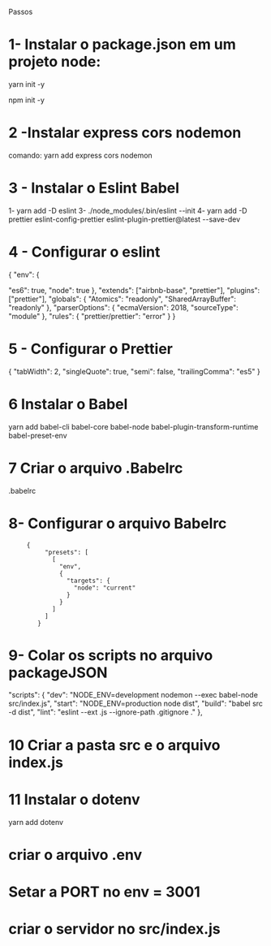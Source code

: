 Passos

# 1- Instalar o package.json em um projeto node:

yarn init -y

npm init -y

# 2 -Instalar express cors nodemon

comando: yarn add express cors nodemon

# 3 - Instalar o Eslint Babel

1- yarn add -D eslint
3- ./node_modules/.bin/eslint --init
4- yarn add -D prettier eslint-config-prettier eslint-plugin-prettier@latest --save-dev

# 4 - Configurar o eslint

{
"env": {
  
"es6": true,
"node": true
},
"extends": ["airbnb-base", "prettier"],
"plugins": ["prettier"],
"globals": {
"Atomics": "readonly",
"SharedArrayBuffer": "readonly"
},
"parserOptions": {
"ecmaVersion": 2018,
"sourceType": "module"
},
"rules": {
"prettier/prettier": "error"
}
}

# 5 - Configurar o Prettier

{
"tabWidth": 2,
"singleQuote": true,
"semi": false,
"trailingComma": "es5"
}

# 6 Instalar o Babel

yarn add babel-cli babel-core babel-node babel-plugin-transform-runtime babel-preset-env

# 7 Criar o arquivo .Babelrc

.babelrc

# 8- Configurar o arquivo Babelrc

         {
              "presets": [
                [
                  "env",
                  {
                    "targets": {
                      "node": "current"
                    }
                  }
                ]
              ]
            }

# 9- Colar os scripts no arquivo packageJSON

"scripts": {
"dev": "NODE_ENV=development nodemon --exec babel-node src/index.js",
"start": "NODE_ENV=production node dist",
"build": "babel src -d dist",
"lint": "eslint --ext .js --ignore-path .gitignore ."
},

# 10 Criar a pasta src e o arquivo index.js

# 11 Instalar o dotenv

yarn add dotenv

# criar o arquivo .env

# Setar a PORT no env = 3001

# criar o servidor no src/index.js
